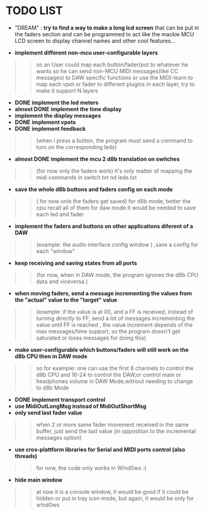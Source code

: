 # TODO LIST #
  * "DREAM" : **try to find a way to make a long lcd screen** that can be put  in the faders section and can be programmed to act like the mackie MCU LCD screen to display channel names and other cool features...

  * **implement different non-mcu user-configurable layers**
> > so an User could map each button/fader/pot to whatever he wants so he can send non-MCU MIDI messages(like CC messages) to DAW specific functions or use the MIDI-learn to map each vpot or fader to different plugins in each layer, try to make it support N layers


  * **DONE** **implement the led meters**
  * **almost DONE** **implement the time display**
  * **implement the display messages**
  * **DONE** **implement vpots**
  * **DONE** **implement feedback**
> > (when i press a button, the program must send a command to turn on the corresponding leds)
  * **almost DONE** **implement the mcu 2 d8b translation on switches**
> > (for now only the faders work)
> > it's only matter of mapping the midi commands in switch.txt nd leds.txt

  * **save the whole d8b buttons and faders config on each mode**
> > ( for now onle the faders get saved)
> > for d8b mode, better the cpu recall all of them
> > for daw mode it would be needed to save each led and fader

  * **implement the faders and buttons on other applications diferent of a DAW**
> > (example: the audio interface config window ) ,save a config for each "window"
  * **keep receiving and saving states from all ports**
> > (for now, when in DAW mode, the program ignores the d8b CPU data and viceversa )
  * **when moving faders, send a message incrementing the values from the "actual" value to the "target" value**
> > (example: if the value is at 00, and a FF is received, instead of turning directly to FF, send a lot of messages incrementing the value until FF is reached , the value increment depends of the max messages/time support, so the program doesn't get saturated or loses messages for doing this)

  * **make user-configurable which buttons/faders will still work on the d8b CPU then in DAW mode**
> > so for example: one can use the first 8 channels to control the d8b CPU and 16-24 to control the DAW,or control main or headphones volume in DAW Mode,without needing to change to d8b Mode
  * **DONE** **implement transport control**
  * **use MidiOutLongMsg instead of MidiOutShortMsg**
  * **only send last fader value**
> > when 2 or more same fader movement received in the same buffer, just send the last value (in opposition to the incremental messages option)
  * **use cros-plattform libraries for Serial and MIDI ports control (also threads)**
> > for now, the code only works in W!nd0ws :(
  * **hide main window**
> > at now it is a console window, it would be good if it could be hidden  or put in tray icon mode, but again, it would be only for w!nd0ws